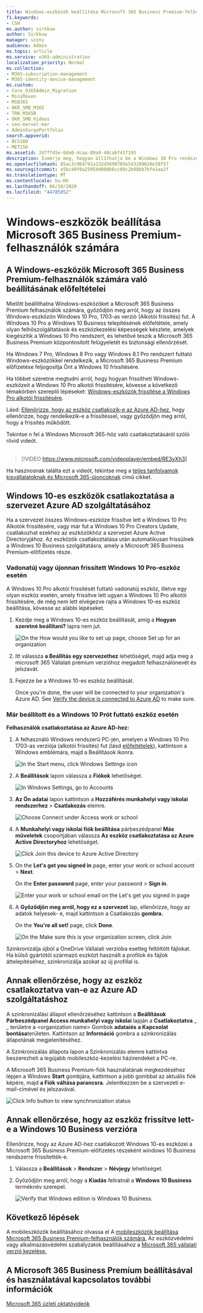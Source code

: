 ```yaml
---
title: Windows-eszközök beállítása Microsoft 365 Business Premium-felhasználók számára
f1.keywords:
- CSH
ms.author: sirkkuw
author: Sirkkuw
manager: scotv
audience: Admin
ms.topic: article
ms.service: o365-administration
localization_priority: Normal
ms.collection:
- M365-subscription-management
- M365-identity-device-management
ms.custom:
- Core_O365Admin_Migration
- MiniMaven
- MSB365
- OKR_SMB_M365
- TRN_M365B
- OKR_SMB_Videos
- seo-marvel-mar
- AdminSurgePortfolio
search.appverid:
- BCS160
- MET150
ms.assetid: 2d7ff45e-0da0-4caa-89a9-48cabf41f193
description: Ismerje meg, hogyan állíthatja be a Windows 10 Pro rendszert futtató Windows-eszközöket a Microsoft 365 Business Premium felhasználók számára, lehetővé téve a központi felügyeleti és biztonsági vezérlőket.
ms.openlocfilehash: 85ac3c964792a132d5699703e543289020e38f57
ms.sourcegitcommit: e5bc49f0a25954d008b6cc09c2b98bb7bfe1aa2f
ms.translationtype: MT
ms.contentlocale: hu-HU
ms.lasthandoff: 06/18/2020
ms.locfileid: "44785852"
---
```

# <a name="set-up-windows-devices-for-microsoft-365-business-premium-users"></a>Windows-eszközök beállítása Microsoft 365 Business Premium-felhasználók számára

## <a name="prerequisites-for-setting-up-windows-devices-for-microsoft-365-business-premium-users"></a>A Windows-eszközök Microsoft 365 Business Premium-felhasználók számára való beállításának előfeltételei

Mielőtt beállíthatna Windows-eszközöket a Microsoft 365 Business Premium felhasználók számára, győződjön meg arról, hogy az összes Windows-eszközön Windows 10 Pro, 1703-as verzió (Alkotói frissítés) fut. A Windows 10 Pro a Windows 10 Business telepítésének előfeltétele, amely olyan felhőszolgáltatások és eszközkezelési képességek készlete, amelyek kiegészítik a Windows 10 Pro rendszert, és lehetővé teszik a Microsoft 365 Business Premium központosított felügyeletét és biztonsági ellenőrzését.
  
Ha Windows 7 Pro, Windows 8 Pro vagy Windows 8.1 Pro rendszert futtató Windows-eszközökkel rendelkezik, a Microsoft 365 Business Premium előfizetése feljogosítja Önt a Windows 10 frissítésére.
  
Ha többet szeretne megtudni arról, hogy hogyan frissítheti Windows-eszközeit a Windows 10 Pro alkotói frissítésére, kövesse a következő témakörben szereplő lépéseket: [Windows-eszközök frissítése a Windows Pro alkotói frissítésére](upgrade-to-windows-pro-creators-update.md).
  
Lásd: [Ellenőrizze, hogy az eszköz csatlakozik-e az Azure AD-hez,](#verify-the-device-is-connected-to-azure-ad) hogy ellenőrizze, hogy rendelkezik-e a frissítéssel, vagy győződjön meg arról, hogy a frissítés működött.

Tekintse n fel a Windows Microsoft 365-höz való csatlakoztatásáról szóló rövid videót.<br><br>

> [!VIDEO https://www.microsoft.com/videoplayer/embed/RE3yXh3] 

Ha hasznosnak találta ezt a videót, tekintse meg a [teljes tanfolyamok kisvállalatoknak és Microsoft 365-újoncoknak](https://support.microsoft.com/office/6ab4bbcd-79cf-4000-a0bd-d42ce4d12816) című cikket.
  
## <a name="join-windows-10-devices-to-your-organizations-azure-ad"></a>Windows 10-es eszközök csatlakoztatása a szervezet Azure AD szolgáltatásához

Ha a szervezet összes Windows-eszköze frissítve lett a Windows 10 Pro Alkotók frissítésére, vagy már fut a Windows 10 Pro Creators Update, csatlakozhat ezekhez az eszközökhöz a szervezet Azure Active Directoryjához. Az eszközök csatlakoztatása után automatikusan frissülnek a Windows 10 Business szolgáltatásra, amely a Microsoft 365 Business Premium-előfizetés része.
  
### <a name="for-a-brand-new-or-newly-upgraded-windows-10-pro-device"></a>Vadonatúj vagy újonnan frissített Windows 10 Pro-eszköz esetén

A Windows 10 Pro alkotói frissítését futtató vadonatúj eszköz, illetve egy olyan eszköz esetén, amely frissítve lett ugyan a Windows 10 Pro alkotói frissítésére, de még nem lett elvégezve rajta a Windows 10-es eszköz beállítása, kövesse az alábbi lépéseket.
  
1. Kezdje meg a Windows 10-es eszköz beállítását, amíg a **Hogyan szeretné beállítani?** lapra nem jut. 
    
    ![On the How would you like to set up page, choose Set up for an organization](../media/1b0b2dba-00bb-4a99-a729-441479220cb7.png)
  
2. Itt válassza **a Beállítás egy szervezethez** lehetőséget, majd adja meg a microsoft 365 Vállalati prémium verzióhoz megadott felhasználónevét és jelszavát. 
    
3. Fejezze be a Windows 10-es eszköz beállítását.
    
   Once you're done, the user will be connected to your organization's Azure AD. See [Verify the device is connected to Azure AD](#verify-the-device-is-connected-to-azure-ad) to make sure. 
  
### <a name="for-a-device-already-set-up-and-running-windows-10-pro"></a>Már beállított és a Windows 10 Prót futtató eszköz esetén

 **Felhasználók csatlakoztatása az Azure AD-hez:**
  
1. A felhasználó Windows rendszerű PC-jén, amelyen a Windows 10 Pro 1703-as verziója (alkotói frissítés) fut (lásd [előfeltételek](pre-requisites-for-data-protection.md)), kattintson a Windows emblémára, majd a Beállítások ikonra.
  
   ![In the Start menu, click Windows Settings icon](../media/74e1ce9a-1554-4761-beb9-330b176e9b9d.png)
  
2. A **Beállítások** lapon válassza a **Fiókok** lehetőséget.
  
   ![In Windows Settings, go to Accounts](../media/472fd688-d111-4788-9fbb-56a00fbdc24d.png)
  
3. **Az Ön adatai** lapon kattintson a **Hozzáférés munkahelyi vagy iskolai rendszerhez** \> **Csatlakozás** elemre.
  
   ![Choose Connect under Access work or school](../media/af3a4e3f-f9b9-4969-b3e2-4ef99308090c.png)
  
4. A **Munkahelyi vagy iskolai fiók beállítása** párbeszédpanel **Más műveletek** csoportjában válassza **Az eszköz csatlakoztatása az Azure Active Directoryhoz** lehetőséget.
  
   ![Click Join this device to Azure Active Directory](../media/fb709a1b-05a9-4750-9cb9-e097f4412cba.png)
  
5. On the **Let's get you signed in** page, enter your work or school account \> **Next**.
  
   On the **Enter password** page, enter your password \> **Sign in**.
  
   ![Enter your work or school email on the Let's get you signed in page](../media/f70eb148-b1d2-4ba3-be38-7317eaf0321a.png)
  
6. A **Győződjön meg arról, hogy ez a szervezet** lap, ellenőrizze, hogy az adatok helyesek- e, majd kattintson a Csatlakozás **gombra.**
  
   On the **You're all set!** page, click **Done**.
  
   ![On the Make sure this is your organization screen, click Join](../media/c749c0a2-5191-4347-a451-c062682aa1fb.png)
  
Szinkronizálja újból a OneDrive Vállalati verzióba esetleg feltöltött fájlokat. Ha külső gyártótól származó eszközt használt a profilok és fájlok áttelepítéséhez, szinkronizálja azokat az új profillal is.
  
## <a name="verify-the-device-is-connected-to-azure-ad"></a>Annak ellenőrzése, hogy az eszköz csatlakoztatva van-e az Azure AD szolgáltatáshoz

A szinkronizálási állapot ellenőrzéséhez kattintson a **Beállítások** **Párbeszédpanel Access munkahelyi vagy iskolai** lapján a **Csatlakoztatva** _ _ területre a \<organization name\> Gombok **adataiés** **a Kapcsolat bontása**területen. Kattintson az **Információ** gombra a szinkronizálás állapotának megjelenítéséhez. 
  
A Szinkronizálás állapota lapon a Szinkronizálás elemre kattintva beszerezheti a legújabb mobileszköz-kezelési házirendeket a PC-re.
  
A Microsoft 365 Business Premium-fiók használatának megkezdéséhez lépjen a Windows **Start** gombjára, kattintson a jobb gombbal az aktuális fiók képére, majd **a Fiók váltása parancsra.** Jelentkezzen be a szervezeti e-mail-címével és jelszavával.
  
![Click Info button to view synchronization status](../media/818f7043-adbf-402a-844a-59d50034911d.png)
  
## <a name="verify-the-device-is-upgraded-to-windows-10-business"></a>Annak ellenőrzése, hogy az eszköz frissítve lett-e a Windows 10 Business verzióra

Ellenőrizze, hogy az Azure AD-hez csatlakozott Windows 10-es eszközei a Microsoft 365 Business Premium-előfizetés részeként windows 10 Business rendszerre frissítették-e.
  
1. Válassza a **Beállítások** \> **Rendszer** \> **Névjegy** lehetőséget.
    
2. Győződjön meg arról, hogy a **Kiadás** feliratnál a **Windows 10 Business** terméknév szerepel.
    
    ![Verify that Windows edition is Windows 10 Business.](../media/ff660fc8-d3ba-431b-89a5-f5abded96c4d.png)
  
## <a name="next-steps"></a>Következő lépések

A mobileszközök beállításához olvassa el A [mobileszközök beállítása Microsoft 365 Business Premium-felhasználók számára](set-up-mobile-devices.md), Az eszközvédelmi vagy alkalmazásvédelmi szabályzatok beállításához a [Microsoft 365 vállalati verzió kezelése.](manage.md)
  
## <a name="for-more-on-setting-up-and-using-microsoft-365-business-premium"></a>A Microsoft 365 Business Premium beállításával és használatával kapcsolatos további információk

[Microsoft 365 üzleti oktatóvideók](https://support.microsoft.com/office/6ab4bbcd-79cf-4000-a0bd-d42ce4d12816)
